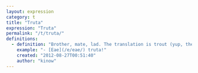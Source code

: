 ```yaml
---
layout: expression
category: t
title: "Truta"
expression: "Truta"
permalink: "/t/truta/"
definitions:
  - definition: "Brother, mate, lad. The translation is trout (yup, the fish... don't ask me why)."
    example: "- [Eae](/e/eae/) truta!"
    created: "2012-08-27T00:51:40"
    author: "kinow"
---
```

